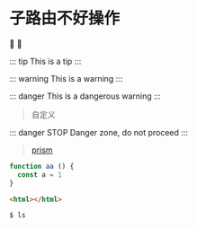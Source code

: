 # 子路由不好操作

:tada: :100:


::: tip
This is a tip
:::

::: warning
This is a warning
:::

::: danger
This is a dangerous warning
:::

> 自定义

::: danger STOP
Danger zone, do not proceed
:::


> [prism](https://prismjs.com/#languages-list)

```js {2}
function aa () {
  const a = 1
}
```

```html
<html></html>
```

```bash
$ ls
```